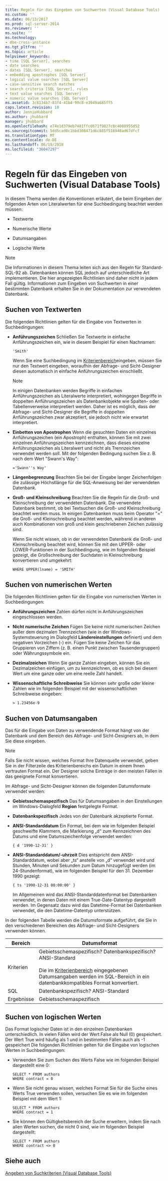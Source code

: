 ```yaml
---
title: Regeln für das Eingeben von Suchwerten (Visual Database Tools) | Microsoft-Dokumentation
ms.custom: ''
ms.date: 06/13/2017
ms.prod: sql-server-2014
ms.reviewer: ''
ms.suite: ''
ms.technology:
- dbe-cross-instance
ms.tgt_pltfrm: ''
ms.topic: article
helpviewer_keywords:
- time [SQL Server], searches
- date searches
- dates [SQL Server], searches
- embedding apostrophes [SQL Server]
- logical value searches [SQL Server]
- case-sensitive search matches
- search criteria [SQL Server], rules
- text value searches [SQL Server]
- numeric value searches [SQL Server]
ms.assetid: 3c8134b7-83f4-41b4-99c8-e3949a685ff5
caps.latest.revision: 10
author: JennieHubbard
ms.author: jhubbard
manager: jhubbard
ms.openlocfilehash: e74e1d379eb7481ffc6671f9027c8c4088955d52
ms.sourcegitcommit: 5dd5cad0c1bbd308471d6c885f516948ad67dfcf
ms.translationtype: MT
ms.contentlocale: de-DE
ms.lasthandoff: 06/19/2018
ms.locfileid: "36047297"
---
```

# <a name="rules-for-entering-search-values-visual-database-tools"></a>Regeln für das Eingeben von Suchwerten (Visual Database Tools)
  In diesem Thema werden die Konventionen erläutert, die beim Eingeben der folgenden Arten von Literalwerten für eine Suchbedingung beachtet werden müssen:  
  
-   Textwerte  
  
-   Numerische Werte  
  
-   Datumsangaben  
  
-   Logische Werte  
  
> [!NOTE]  
>  Die Informationen in diesem Thema leiten sich aus den Regeln für Standard-SQL-92 ab. Datenbanken können SQL jedoch auf unterschiedliche Art implementieren. Die hier angezeigten Richtlinien sind daher nicht in jedem Fall gültig. Informationen zum Eingeben von Suchwerten in einer bestimmten Datenbank erhalten Sie in der Dokumentation zur verwendeten Datenbank.  
  
## <a name="searching-on-text-values"></a>Suchen von Textwerten  
 Die folgenden Richtlinien gelten für die Eingabe von Textwerten in Suchbedingungen:  
  
-   **Anführungszeichen** Schließen Sie Textwerte in einfache Anführungszeichen ein, wie in diesem Beispiel für einen Nachnamen:  
  
    ```  
    'Smith'  
    ```  
  
     Wenn Sie eine Suchbedingung im [Kriterienbereich](visual-database-tools.md)eingeben, müssen Sie nur den Textwert eingeben, woraufhin der Abfrage- und Sicht-Designer diesen automatisch in einfache Anführungszeichen einschließt.  
  
    > [!NOTE]  
    >  In einigen Datenbanken werden Begriffe in einfachen Anführungszeichen als Literalwerte interpretiert, wohingegen Begriffe in doppelten Anführungszeichen als Datenbankobjekte wie Spalten- oder Tabellenverweise interpretiert werden. Daher ist es möglich, dass der Abfrage- und Sicht-Designer die Begriffe in doppelten Anführungszeichen zwar akzeptiert, sie jedoch nicht wie erwartet interpretiert.  
  
-   **Einbetten von Apostrophen** Wenn die gesuchten Daten ein einzelnes Anführungszeichen (ein Apostroph) enthalten, können Sie mit zwei einzelnen Anführungszeichen kennzeichnen, dass dieses einzelne Anführungszeichen als Literalwert und nicht als Trennzeichen verwendet werden soll. Mit der folgenden Bedingung suchen Sie z. B. nach dem Wert "Swann's Way":  
  
    ```  
    ='Swann''s Way'  
    ```  
  
-   **Längenbegrenzung** Beachten Sie bei der Eingabe langer Zeichenfolgen die zulässige Höchstlänge für die SQL-Anweisung bei der verwendeten Datenbank.  
  
-   **Groß- und Kleinschreibung** Beachten Sie die Regeln für die Groß- und Kleinschreibung der verwendeten Datenbank. Die verwendete Datenbank bestimmt, ob bei Textsuchen die Groß- und Kleinschreibung beachtet werden muss. In einigen Datenbanken muss beim Operator "=" die Groß- und Kleinschreibung beachtet werden, während in anderen auch Kombinationen von groß und klein geschriebenen Zeichen zulässig sind.  
  
     Wenn Sie nicht wissen, ob in der verwendeten Datenbank die Groß- und Kleinschreibung beachtet wird, können Sie mit den UPPER- oder LOWER-Funktionen in der Suchbedingung, wie im folgenden Beispiel gezeigt, die Großschreibung der Suchdaten in Kleinschreibung konvertieren und umgekehrt:  
  
    ```  
    WHERE UPPER(lname) = 'SMITH'  
    ```  
  
## <a name="searching-on-numeric-values"></a>Suchen von numerischen Werten  
 Die folgenden Richtlinien gelten für die Eingabe von numerischen Werten in Suchbedingungen:  
  
-   **Anführungszeichen** Zahlen dürfen nicht in Anführungszeichen eingeschlossen werden.  
  
-   **Nicht numerische Zeichen** Fügen Sie keine nicht numerischen Zeichen außer dem dezimalen Trennzeichen (wie in der Windows-Systemsteuerung im Dialogfeld **Ländereinstellungen** definiert) und dem negativen Vorzeichen (-) ein. Fügen Sie keine Zeichen für das Gruppieren von Ziffern (z. B. einen Punkt zwischen Tausendergruppen) oder Währungssymbole ein.  
  
-   **Dezimalzeichen** Wenn Sie ganze Zahlen eingeben, können Sie ein Dezimalzeichen einfügen, um zu kennzeichnen, ob es sich bei diesem Wert um eine ganze oder um eine reelle Zahl handelt.  
  
-   **Wissenschaftliche Schreibweise** Sie können sehr große oder kleine Zahlen wie im folgenden Beispiel mit der wissenschaftlichen Schreibweise eingeben:  
  
    ```  
    > 1.23456e-9  
    ```  
  
## <a name="searching-on-dates"></a>Suchen von Datumsangaben  
 Das für die Eingabe von Daten zu verwendende Format hängt von der Datenbank und dem Bereich des Abfrage- und Sicht-Designers ab, in dem Sie diese eingeben.  
  
> [!NOTE]  
>  Falls Sie nicht wissen, welches Format Ihre Datenquelle verwendet, geben Sie in der Filterzeile des Kriterienbereichs ein Datum in einem Ihnen vertrauten Format ein. Der Designer solche Einträge in den meisten Fällen in das geeignete Format konvertieren.  
  
 Im Abfrage- und Sicht-Designer können die folgenden Datumsformate verwendet werden:  
  
-   **Gebietsschemaspezifisch** Das für Datumsangaben in den Einstellungen im Windows-Dialogfeld **Region** festgelegte Format.  
  
-   **Datenbankspezifisch** Jedes von der Datenbank akzeptierte Format.  
  
-   **ANSI-Standarddatum** Ein Format, bei dem wie im folgenden Beispiel geschweifte Klammern, die Markierung „d“ zum Kennzeichnen des Datums und eine Datumszeichenfolge verwendet werden:  
  
    ```  
    { d '1990-12-31' }  
    ```  
  
-   **ANSI-Standarddatum/-uhrzeit** Dies entspricht dem ANSI-Standarddatum, wobei aber „ts“ anstelle von „d“ verwendet wird und Stunden, Minuten und Sekunden zum Datum hinzugefügt werden (im 24-Stundenformat), wie im folgenden Beispiel für den 31. Dezember 1990 gezeigt:  
  
    ```  
    { ts '1990-12-31 00:00:00' }  
    ```  
  
     Im Allgemeinen wird das ANSI-Standarddatenformat bei Datenbanken verwendet, in denen Daten mit einem True-Date-Datentyp dargestellt werden. Im Gegensatz dazu wird das Datetime-Format bei Datenbanken verwendet, die den Datetime-Datentyp unterstützen.  
  
 In der folgenden Tabelle werden die Datumsformate aufgeführt, die Sie in den verschiedenen Bereichen des Abfrage- und Sicht-Designers verwenden können.  
  
|**Bereich**|**Datumsformat**|  
|--------------|---------------------|  
|Kriterien|Gebietsschemaspezifisch? Datenbankspezifisch? ANSI-Standard<br /><br /> Die im [Kriterienbereich](visual-database-tools.md) eingegebenen Datumsangaben werden im SQL-Bereich in ein datenbankkompatibles Format konvertiert.|  
|SQL|Datenbankspezifisch? ANSI-Standard|  
|Ergebnisse|Gebietsschemaspezifisch|  
  
## <a name="searching-on-logical-values"></a>Suchen von logischen Werten  
 Das Format logischer Daten ist in den einzelnen Datenbanken unterschiedlich. In vielen Fällen wird der Wert False als Null (0) gespeichert. Der Wert True wird häufig als 1 und in bestimmten Fällen auch als -1 gespeichert Die folgenden Richtlinien gelten für die Eingabe von logischen Werten in Suchbedingungen:  
  
-   Verwenden Sie zum Suchen des Werts False wie im folgenden Beispiel dargestellt eine 0:  
  
    ```  
    SELECT * FROM authors  
    WHERE contract = 0  
    ```  
  
-   Wenn Sie nicht genau wissen, welches Format Sie für die Suche eines Werts True verwenden sollen, versuchen Sie es wie im folgenden Beispiel mit dem Wert 1:  
  
    ```  
    SELECT * FROM authors  
    WHERE contract = 1  
    ```  
  
-   Sie können den Gültigkeitsbereich der Suche erweitern, indem Sie nach allen Werten suchen, die nicht 0 sind, wie im folgenden Beispiel dargestellt:  
  
    ```  
    SELECT * FROM authors  
    WHERE contract <> 0  
    ```  
  
## <a name="see-also"></a>Siehe auch  
 [Angeben von Suchkriterien &#40;Visual Database Tools&#41;](specify-search-criteria-visual-database-tools.md)  
  
  